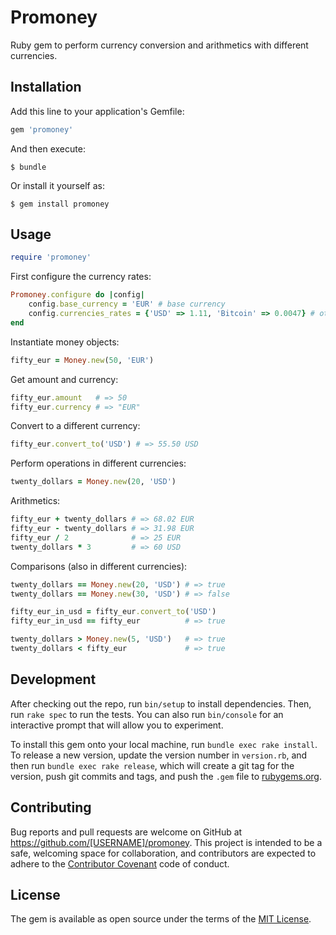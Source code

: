 # Promoney

Ruby gem to perform currency conversion and arithmetics with different currencies.

## Installation

Add this line to your application's Gemfile:

```ruby
gem 'promoney'
```

And then execute:

    $ bundle

Or install it yourself as:

    $ gem install promoney

## Usage
```ruby
require 'promoney'
```
First configure the currency rates:
```ruby
Promoney.configure do |config|
	config.base_currency = 'EUR' # base currency
	config.currencies_rates = {'USD' => 1.11, 'Bitcoin' => 0.0047} # other currencies
end
```
Instantiate money objects:
```ruby
fifty_eur = Money.new(50, 'EUR')
```
Get amount and currency:
```ruby
fifty_eur.amount   # => 50
fifty_eur.currency # => "EUR"
```
Convert to a different currency:
```ruby
fifty_eur.convert_to('USD') # => 55.50 USD
```
Perform operations in different currencies:
```ruby
twenty_dollars = Money.new(20, 'USD')
```
Arithmetics:
```ruby
fifty_eur + twenty_dollars # => 68.02 EUR
fifty_eur - twenty_dollars # => 31.98 EUR
fifty_eur / 2              # => 25 EUR
twenty_dollars * 3         # => 60 USD
```
Comparisons (also in different currencies):
```ruby
twenty_dollars == Money.new(20, 'USD') # => true
twenty_dollars == Money.new(30, 'USD') # => false

fifty_eur_in_usd = fifty_eur.convert_to('USD')
fifty_eur_in_usd == fifty_eur          # => true

twenty_dollars > Money.new(5, 'USD')   # => true
twenty_dollars < fifty_eur             # => true
```
## Development

After checking out the repo, run `bin/setup` to install dependencies. Then, run `rake spec` to run the tests. You can also run `bin/console` for an interactive prompt that will allow you to experiment.

To install this gem onto your local machine, run `bundle exec rake install`. To release a new version, update the version number in `version.rb`, and then run `bundle exec rake release`, which will create a git tag for the version, push git commits and tags, and push the `.gem` file to [rubygems.org](https://rubygems.org).

## Contributing

Bug reports and pull requests are welcome on GitHub at https://github.com/[USERNAME]/promoney. This project is intended to be a safe, welcoming space for collaboration, and contributors are expected to adhere to the [Contributor Covenant](http://contributor-covenant.org) code of conduct.


## License

The gem is available as open source under the terms of the [MIT License](http://opensource.org/licenses/MIT).

